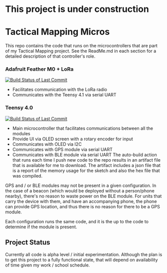 # This project is under construction

# Tactical Mapping Micros
This repo contains the code that runs on the microcontrollers that are part of my Tactical Mapping project. See the ReadMe.md in each section for a detailed description of that controller's role.

### Adafruit Feather M0 + LoRa
[![Build Status of Last Commit](https://github.com/andrewmcdan/Tactical_Mapping/actions/workflows/c-cpp.yml/badge.svg)](https://github.com/andrewmcdan/Tactical_Mapping/actions/workflows/c-cpp.yml)
- Facilitates communication with the LoRa radio
- Communicates with the Teensy 4.1 via serial UART

### Teensy 4.0
[![Build Status of Last Commit](https://github.com/andrewmcdan/Tactical_Mapping/actions/workflows/teensyBuild.yml/badge.svg)](https://github.com/andrewmcdan/Tactical_Mapping/actions/workflows/teensyBuild.yml)
- Main microcontroller that facilitates communications between all the modules
- Provide UI via OLED screen with a rotary encoder for input
- Communicates with OLED via I2C
- Communicates with GPS module via serial UART
- Communicates with BLE module via serial UART
The auto-build action that runs each time I push new code to the repo results in an artifact file that is available for me to download. The artifact includes a json file that is a report of the memory usage for the sketch and also the hex file that was compiled.  

GPS and / or BLE modules may not be present in a given configuration. In the case of a beacon (which would be deployed without a person/phone nearby), there's no reason to waste power on the BLE module. For units that carry the device with them, and have an accompanying phone, the phone can provide GPS location, and thus there is no reason for there to be a GPS module. 

Each configuration runs the same code, and it is the up to the code to determine if the module is present.

## Project Status
Currently all code is alpha level / initial experimentation. Although the plan is to get this project to a fully functional state, that will depend on availability of time given my work / school schedule.
